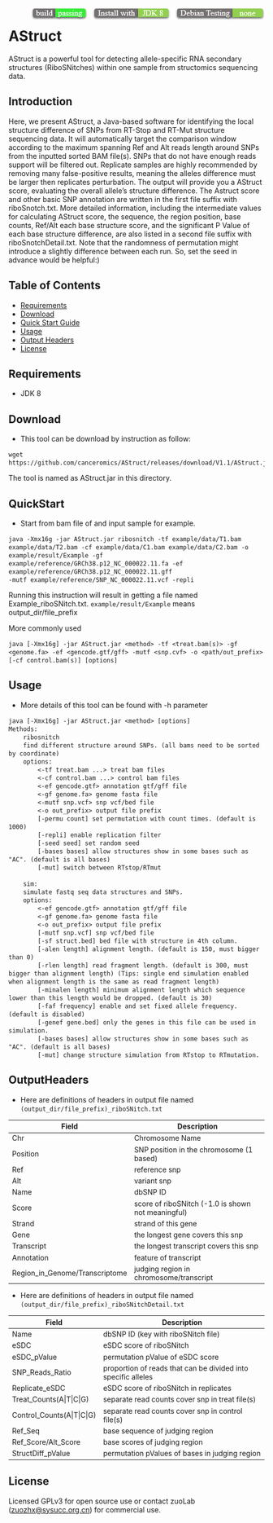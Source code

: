 <img src="icon.png" align="right" />

# AStruct

AStruct is a powerful tool for detecting allele-specific RNA secondary structures (RiboSNitches) within one sample from structomics sequencing data.

## Introduction

Here, we present AStruct, a Java-based software for identifying the local structure difference of SNPs from RT-Stop and RT-Mut structure sequencing data. It will automatically target the comparison window according to the maximum spanning Ref and Alt reads length around SNPs from the inputted sorted BAM file(s). SNPs that do not have enough reads support will be filtered out. Replicate samples are highly recommended by removing many false-positive results, meaning the alleles difference must be larger then replicates perturbation. The output will provide you a AStruct score, evaluating the overall allele’s structure difference. The Astruct score and other basic SNP annotation are written in the first file suffix with riboSnotch.txt. More detailed information, including the intermediate values for calculating AStruct score, the sequence, the region position, base counts, Ref/Alt each base structure score, and the significant P Value of each base structure difference, are also listed in a second file suffix with riboSnotchDetail.txt. Note that the randomness of permutation might introduce a slightly difference between each run. So, set the seed in advance would be helpful:)

## Table of Contents
* [Requirements](#Requirements)
* [Download](#Download)
* [Quick Start Guide](#QuickStart)
* [Usage](#Usage)
* [Output Headers](#OutputHeaders)
* [License](#License)

## Requirements

* JDK 8

## Download

* This tool can be download by instruction as follow:

```
wget https://github.com/canceromics/AStruct/releases/download/V1.1/AStruct.jar
```
The tool is named as AStruct.jar in this directory.

## QuickStart

* Start from bam file of and input sample for example.

```
java -Xmx16g -jar AStruct.jar ribosnitch -tf example/data/T1.bam example/data/T2.bam -cf example/data/C1.bam example/data/C2.bam -o example/result/Example -gf example/reference/GRCh38.p12_NC_000022.11.fa -ef example/reference/GRCh38.p12_NC_000022.11.gff 
-mutf example/reference/SNP_NC_000022.11.vcf -repli
```
Running this instruction will result in getting a file named Example_riboSNitch.txt. `example/result/Example` means output_dir/file_prefix

More commonly used

```
java [-Xmx16g] -jar AStruct.jar <method> -tf <treat.bam(s)> -gf <genome.fa> -ef <gencode.gtf/gff> -mutf <snp.cvf> -o <path/out_prefix> [-cf control.bam(s)] [options]
```

## Usage

* More details of this tool can be found with -h parameter

```
java [-Xmx16g] -jar AStruct.jar <method> [options]
Methods:
    ribosnitch
    find different structure around SNPs. (all bams need to be sorted by coordinate)
    options:
        <-tf treat.bam ...> treat bam files
        <-cf control.bam ...> control bam files
        <-ef gencode.gtf> annotation gtf/gff file
        <-gf genome.fa> genome fasta file
        <-mutf snp.vcf> snp vcf/bed file
        <-o out_prefix> output file prefix
        [-permu count] set permutation with count times. (default is 1000)
        [-repli] enable replication filter
        [-seed seed] set random seed
        [-bases bases] allow structures show in some bases such as "AC". (default is all bases)
        [-mut] switch between RTstop/RTmut
    
    sim:
    simulate fastq seq data structures and SNPs.
    options:
        <-ef gencode.gtf> annotation gtf/gff file
        <-gf genome.fa> genome fasta file
        <-o out_prefix> output file prefix
        [-mutf snp.vcf] snp vcf/bed file
        [-sf struct.bed] bed file with structure in 4th column.
        [-alen length] alignment length. (default is 150, must bigger than 0)
        [-rlen length] read fragment length. (default is 300, must bigger than alignment length) (Tips: single end simulation enabled when alignment length is the same as read fragment length)
        [-minalen length] minimum alignment length which sequence lower than this length would be dropped. (default is 30)
        [-faf frequency] enable and set fixed allele frequency. (default is disabled)
        [-genef gene.bed] only the genes in this file can be used in simulation.
        [-bases bases] allow structures show in some bases such as "AC". (default is all bases)
        [-mut] change structure simulation from RTstop to RTmutation.
```

## OutputHeaders

* Here are definitions of headers in output file named `(output_dir/file_prefix)_riboSNitch.txt`

| Field       | Description                           |
| ---------- | ------------------------------------ |
| Chr | Chromosome Name|
| Position | SNP position in the chromosome (1 based) |
| Ref | reference snp |
| Alt | variant snp |
| Name | dbSNP ID |
| Score | score of riboSNitch (-1.0 is shown not meaningful) |
| Strand | strand of this gene |
| Gene | the longest gene covers this snp |
| Transcript | the longest transcript covers this snp |
| Annotation | feature of transcript |
| Region_in_Genome/Transcriptome | judging region in chromosome/transcript |

* Here are definitions of headers in output file named `(output_dir/file_prefix)_riboSNitchDetail.txt`

| Field       | Description                           |
| ---------- | ------------------------------------ |
| Name | dbSNP ID (key with riboSNitch file) |
| eSDC | eSDC score of riboSNitch |
| eSDC_pValue | permutation pValue of eSDC score |
| SNP_Reads_Ratio | proportion of reads that can be divided into specific alleles |
| Replicate_eSDC | eSDC score of riboSNitch in replicates |
| Treat_Counts(A\|T\|C\|G) | separate read counts cover snp in treat file(s) |
| Control_Counts(A\|T\|C\|G) | separate read counts cover snp in control file(s) |
| Ref_Seq | base sequence of judging region |
| Ref_Score/Alt_Score | base scores of judging region |
| StructDiff_pValue | permutation pValues of bases in judging region |

## License
Licensed GPLv3 for open source use or contact zuoLab (zuozhx@sysucc.org.cn) for commercial use.
